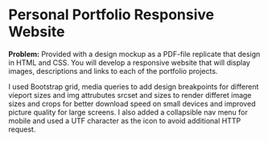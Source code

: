 # Personal Portfolio Responsive Website
<b>Problem:</b> Provided with a design mockup as a PDF-file replicate that design in HTML and CSS. You will develop a responsive website that will display images, descriptions and links to each of the portfolio projects.

I used Bootstrap grid, media queries to add design breakpoints for different vieport sizes and img attrubutes srcset and sizes to render differet image sizes and crops for better download speed on small devices and improved picture quality for large screens. I also added a collapsible nav menu for mobile and used a UTF character as the icon to avoid additional HTTP request.
